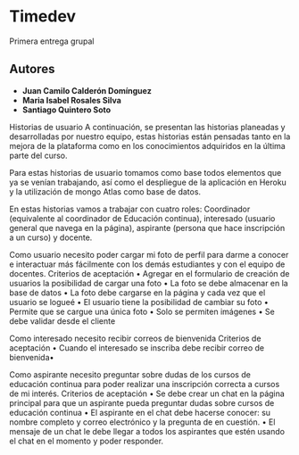 ﻿# Timedev
Primera entrega grupal






## Autores

* **Juan Camilo Calderón Domínguez** 
* **Maria Isabel Rosales Silva** 
* **Santiago Quintero Soto** 


Historias de usuario
A continuación, se presentan las historias planeadas y desarrolladas por nuestro equipo, estas historias están pensadas tanto en la mejora de la plataforma como en los conocimientos adquiridos en la última parte del curso.

Para estas historias de usuario tomamos como base todos elementos que ya se venían trabajando, así como el despliegue de la aplicación en Heroku y la utilización de mongo Atlas como base de datos.

En estas historias vamos a trabajar con cuatro roles: Coordinador (equivalente al coordinador de Educación continua), interesado (usuario general que navega en la página), aspirante (persona que hace inscripción a un curso) y docente.

Como usuario necesito poder cargar mi foto de perfil para darme a conocer e interactuar más fácilmente con los demás estudiantes y con el equipo de docentes.
Criterios de aceptación
•	Agregar en el formulario de creación de usuarios la posibilidad de cargar una foto 
•	La foto se debe almacenar en la base de datos
•	La foto debe cargarse en la página y cada vez que el usuario se logueé
•	El usuario tiene la posibilidad de cambiar su foto
•	Permite que se cargue una única foto
•	Solo se permiten imágenes 
•	Se debe validar  desde el cliente 


Como interesado necesito recibir correos de bienvenida
Criterios de aceptación
•	Cuando el interesado se inscriba debe recibir correo de bienvenida•	


Como aspirante necesito preguntar sobre dudas de los cursos de educación continua para poder realizar una inscripción correcta a cursos de mi interés. 
Criterios de aceptación
•	Se debe crear un chat en la página principal para que un aspirante pueda preguntar dudas sobre cursos de educación continua
•	El aspirante en el chat debe hacerse conocer: su nombre completo y correo electrónico y la pregunta de en cuestión. 
•	El mensaje de un chat le debe llegar a todos los aspirantes que estén usando el chat en el momento y poder  responder.









